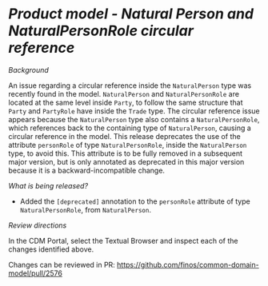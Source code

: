 # _Product model - Natural Person and NaturalPersonRole circular reference_

_Background_

An issue regarding a circular reference inside the `NaturalPerson` type was recently found in the model.
`NaturalPerson` and `NaturalPersonRole` are located at the same level inside `Party`, to follow the same structure that `Party` and `PartyRole` have inside the `Trade` type. The circular reference issue appears because the `NaturalPerson` type also contains a `NaturalPersonRole`, which references back to the containing type of `NaturalPerson`, causing a circular reference in the model.
This release deprecates the use of the attribute `personRole` of type `NaturalPersonRole`, inside the `NaturalPerson` type, to avoid this. This attribute is to be fully removed in a subsequent major version, but is only annotated as deprecated in this major version because it is a backward-incompatible change.

_What is being released?_

- Added the `[deprecated]` annotation to the `personRole` attribute of type `NaturalPersonRole`, from `NaturalPerson`.

_Review directions_

In the CDM Portal, select the Textual Browser and inspect each of the changes identified above.

Changes can be reviewed in PR: https://github.com/finos/common-domain-model/pull/2576

